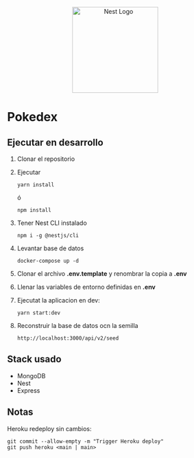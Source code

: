 <p align="center">
  <a href="http://nestjs.com/" target="blank"><img src="https://nestjs.com/img/logo-small.svg" width="200" alt="Nest Logo" /></a>
</p>

# Pokedex

## Ejecutar en desarrollo

1. Clonar el repositorio
2. Ejecutar
    ```
    yarn install
    ```
    ó
    ```
    npm install
    ```
3. Tener Nest CLI instalado
    ```
    npm i -g @nestjs/cli
    ```
4. Levantar base de datos
    ```
    docker-compose up -d
    ```

5. Clonar el archivo __.env.template__ y renombrar la copia a __.env__
6. Llenar las variables de entorno definidas en __.env__
7. Ejecutat la aplicacion en dev:
    ```
    yarn start:dev
    ```
8. Reconstruir la base de datos ocn la semilla
    ```
    http://localhost:3000/api/v2/seed
    ```

## Stack usado
* MongoDB
* Nest
* Express

## Notas
Heroku redeploy sin cambios:
```
git commit --allow-empty -m "Trigger Heroku deploy"
git push heroku <main | main>
```
